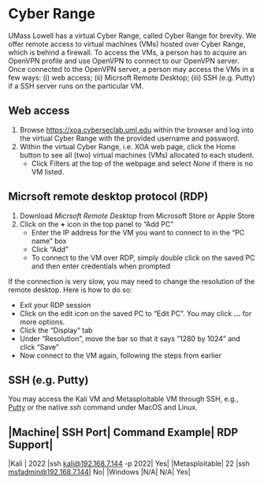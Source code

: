 # Cyber Range

UMass Lowell has a virtual Cyber Range, called Cyber Range for brevity. We offer remote access to virtual machines (VMs) hosted over Cyber Range, which is behind a firewall. To access the VMs, a person has to acquire an OpenVPN profile and use OpenVPN to connect to our OpenVPN server. Once connected to the OpenVPN server, a person may access the VMs in a few ways: (i) web access; (ii) Micrsoft Remote Desktop; (iii) SSH (e.g. Putty) if a SSH server runs on the particular VM.

## Web access
1. Browse https://xoa.cyberseclab.uml.edu within the browser and log into the virtual Cyber Range with the provided username and password.
2. Within the virtual Cyber Range, i.e. XOA web page, click the Home button to see all (two) virtual machines (VMs) allocated to each student. 
   - Click Filters at the top of the webpage and select *None* if there is no VM listed.


## Micrsoft remote desktop protocol (RDP)
1. Download *Micrsoft Remote Desktop* from Microsoft Store or Apple Store
2. Click on the **+** icon in the top panel to “Add PC”
   - Enter the IP address for the VM you want to connect to in the “PC name” box
   - Click “Add”
   - To connect to the VM over RDP, simply double click on the saved PC and then enter credentials when prompted

If the connection is very slow, you may need to change the resolution of the remote desktop. Here is how to do so:
- Exit your RDP session
- Click on the edit icon on the saved PC to “Edit PC”. You may click **...** for more options.
- Click the “Display” tab
- Under “Resolution”, move the bar so that it says “1280 by 1024” and click “Save”
- Now connect to the VM again, following the steps from earlier

## SSH (e.g. Putty)
You may access the Kali VM and Metasploitable VM through SSH, e.g., [Putty](https://www.chiark.greenend.org.uk/~sgtatham/putty/latest.html) or the native *ssh* command under MacOS and Linux. 


|Machine|	SSH Port|	Command Example|	RDP Support|
--------------------------------------------------
|Kali | 	2022	|ssh kali@192.168.7.144 -p 2022|	Yes|
|Metasploitable|	22	|ssh msfadmin@192.168.7.144|	No|
|Windows	|N/A|	N/A|	Yes|

